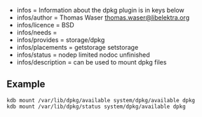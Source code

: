- infos = Information about the dpkg plugin is in keys below
- infos/author = Thomas Waser <thomas.waser@libelektra.org>
- infos/licence = BSD
- infos/needs =
- infos/provides = storage/dpkg
- infos/placements = getstorage setstorage
- infos/status = nodep limited nodoc unfinished
- infos/description = can be used to mount dpkg files

## Example ##

    kdb mount /var/lib/dpkg/available system/dpkg/available dpkg
    kdb mount /var/lib/dpkg/status system/dpkg/available dpkg

